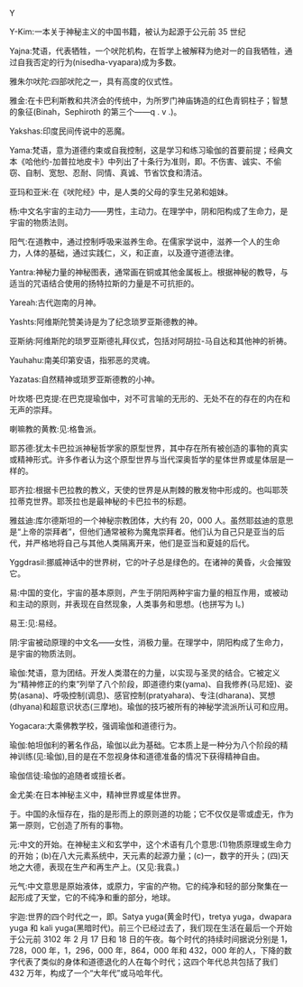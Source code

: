 

Y

Y-Kim:一本关于神秘主义的中国书籍，被认为起源于公元前 35 世纪

Yajna:梵语，代表牺牲，一个吠陀机构，在哲学上被解释为绝对一的自我牺牲，通过自我否定的行为(nisedha-vyapara)成为多数。

雅朱尔吠陀:四部吠陀之一，具有高度的仪式性。

雅金:在卡巴利斯教和共济会的传统中，为所罗门神庙铸造的红色青铜柱子；智慧的象征(Binah，Sephiroth 的第三个——q . v .)。

Yakshas:印度民间传说中的恶魔。

Yama:梵语，意为道德约束或自我控制，这是学习和练习瑜伽的首要前提；经典文本《哈他约-加普拉地皮卡》中列出了十条行为准则，即。不伤害、诚实、不偷窃、自制、宽恕、忍耐、同情、真诚、节省饮食和清洁。

亚玛和亚米:在《吠陀经》中，是人类的父母的孪生兄弟和姐妹。

杨:中文名宇宙的主动力——男性，主动力。在理学中，阴和阳构成了生命力，是宇宙的物质法则。

阳气:在道教中，通过控制呼吸来滋养生命。在儒家学说中，滋养一个人的生命力，人体的基础，通过实践仁，义，和正直，以及遵守道德法律。

Yantra:神秘力量的神秘图表，通常画在铜或其他金属板上。根据神秘的教导，与适当的咒语结合使用的扬特拉斯的力量是不可抗拒的。

Yareah:古代迦南的月神。

Yashts:阿维斯陀赞美诗是为了纪念琐罗亚斯德教的神。

亚斯纳:阿维斯陀的琐罗亚斯德礼拜仪式，包括对阿胡拉-马自达和其他神的祈祷。

Yauhahu:南美印第安语，指邪恶的灵魂。

Yazatas:自然精神或琐罗亚斯德教的小神。

叶坎塔·巴克提:在巴克提瑜伽中，对不可言喻的无形的、无处不在的存在的内在和无声的崇拜。

喇嘛教的黄教:见:格鲁派。

耶苏德:犹太卡巴拉派神秘哲学家的原型世界，其中存在所有被创造的事物的真实或精神形式。许多作者认为这个原型世界与当代深奥哲学的星体世界或星体层是一样的。

耶齐拉:根据卡巴拉教的教义，天使的世界是从荆棘的散发物中形成的。也叫耶茨拉蒂克世界。耶茨拉也是最神秘的卡巴拉书的标题。

雅兹迪:库尔德斯坦的一个神秘宗教团体，大约有 20，000 人。虽然耶兹迪的意思是“上帝的崇拜者”，但他们通常被称为魔鬼崇拜者。他们认为自己只是亚当的后代，并严格地将自己与其他人类隔离开来，他们是亚当和夏娃的后代。

Yggdrasil:挪威神话中的世界树，它的叶子总是绿色的。在诸神的黄昏，火会摧毁它。

易:中国的变化，宇宙的基本原则，产生于阴阳两种宇宙力量的相互作用，或被动和主动的原则，并表现在自然现象，人类事务和思想。(也拼写为 I。)

易王:见:易经。

阴:宇宙被动原理的中文名——女性，消极力量。在理学中，阴阳构成了生命力，是宇宙的物质法则。

瑜伽:梵语，意为团结。开发人类潜在的力量，以实现与圣灵的结合。它被定义为“精神修正的约束”列举了八个阶段，即道德约束(yama)、自我修养(马尼娅)、姿势(asana)、呼吸控制(调息)、感官控制(pratyahara)、专注(dharana)、冥想(dhyana)和超意识状态(三摩地)。瑜伽的技巧被所有的神秘学流派所认可和应用。

Yogacara:大乘佛教学校，强调瑜伽和道德行为。

瑜伽:帕坦伽利的著名作品，瑜伽以此为基础。它本质上是一种分为八个阶段的精神训练(见:瑜伽),目的是在不忽视身体和道德准备的情况下获得精神自由。

瑜伽信徒:瑜伽的追随者或擅长者。

金尤美:在日本神秘主义中，精神世界或星体世界。

于。中国的永恒存在，指的是形而上的原则道的功能；它不仅仅是零或虚无，作为第一原则，它创造了所有的事物。

元:中文的开始。在神秘主义和玄学中，这个术语有几个意思:(1)物质原理或生命力的开始；(b)在八大元素系统中，天元素的起源力量；(c)一，数字的开头；(四)天地之大德，表现在生产和再生产上。(又见:我袁。)

元气:中文意思是原始液体，或原力，宇宙的产物。它的纯净和轻的部分聚集在一起形成了天堂，它的不纯净和重的部分，地球。

宇迦:世界的四个时代之一，即。Satya yuga(黄金时代)，tretya yuga，dwapara yuga 和 kali yuga(黑暗时代)。前三个已经过去了，我们现在生活在最后一个开始于公元前 3102 年 2 月 17 日和 18 日的午夜。每个时代的持续时间据说分别是 1，728，000 年，1，296，000 年，864，000 年和 432，000 年的人，下降的数字代表了类似的身体和道德退化的人在每个时代；这四个年代总共包括了我们 432 万年，构成了一个“大年代”或马哈年代。